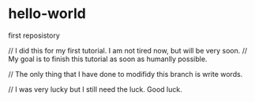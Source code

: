 # hello-world
first reposistory

// I did this for my first tutorial. I am not tired now, but will be very soon.
// My goal is to finish this tutorial as soon as humanlly possible.

// The only thing that I have done to modifidy this branch is write words.

// I was very lucky but I still need the luck. Good luck.
